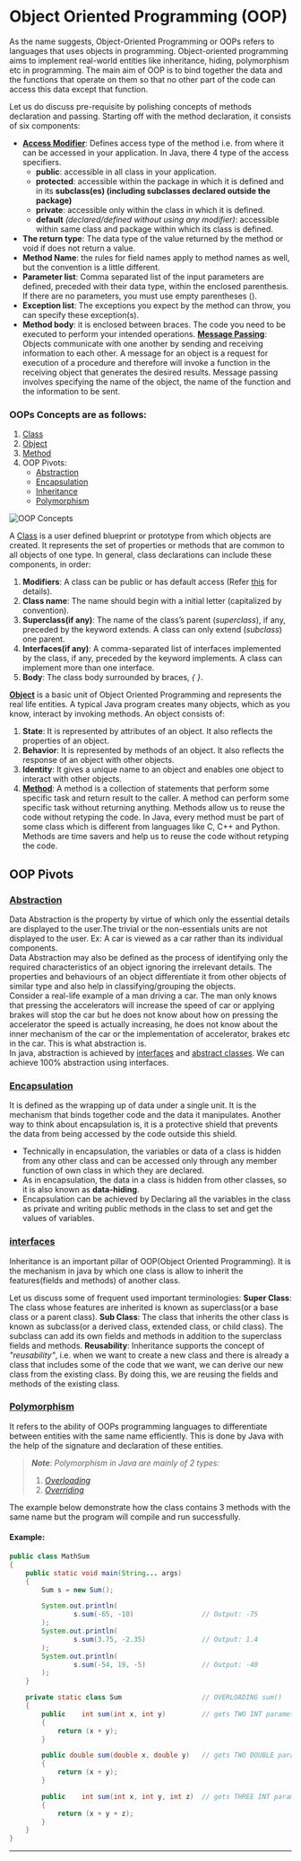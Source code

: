 # Object Oriented Programming (OOP)

As the name suggests, Object-Oriented Programming or OOPs refers to languages that uses objects in programming. Object-oriented programming aims to implement real-world entities like inheritance, hiding, polymorphism etc in programming. The main aim of OOP is to bind together the data and the functions that operate on them so that no other part of the code can access this data except that function. 

Let us do discuss pre-requisite by polishing concepts of methods declaration and passing. Starting off with the method declaration, it consists of six components:

* [**Access Modifier**][1]: Defines access type of the method i.e. from where it can be accessed in your application. In Java, there 4 type of the access specifiers.
   * **public**: accessible in all class in your application.
   * **protected**: accessible within the package in which it is defined and in its **subclass(es) (including subclasses declared outside the package)**
   * **private**: accessible only within the class in which it is defined.
   * **default** *(declared/defined without using any modifier)*: accessible within same class and package within which its class is defined.
* **The return type**: The data type of the value returned by the method or void if does not return a value.
* **Method Name**: the rules for field names apply to method names as well, but the convention is a little different.
* **Parameter list**: Comma separated list of the input parameters are defined, preceded with their data type, within the enclosed parenthesis. If there are no parameters, you must use empty parentheses ().
* **Exception list**: The exceptions you expect by the method can throw, you can specify these exception(s).
* **Method body**: it is enclosed between braces. The code you need to be executed to perform your intended operations.
[**Message Passing**][2]: Objects communicate with one another by sending and receiving information to each other. A message for an object is a request for execution of a procedure and therefore will invoke a function in the receiving object that generates the desired results. Message passing involves specifying the name of the object, the name of the function and the information to be sent.

### OOPs Concepts are as follows: 
1. [Class][3]
2. [Object][4] 
3. [Method][5]
4. OOP Pivots:
   * [Abstraction][6]
   * [Encapsulation][7]
   * [Inheritance][8]
   * [Polymorphism][9]

![OOP Concepts](../img/Object-Oriented-Programming-Concepts.jpg)

A [Class][3] is a user defined blueprint or prototype from which objects are created. It represents the set of properties or methods that are common to all objects of one type. In general, class declarations can include these components, in order: 

1. **Modifiers**: A class can be public or has default access (Refer [this][10] for details).
2. **Class name**: The name should begin with a initial letter (capitalized by convention).
3. **Superclass(if any)**: The name of the class’s parent (*superclass*), if any, preceded by the keyword extends. A class can only extend (*subclass*) one parent.
4. **Interfaces(if any)**: A comma-separated list of interfaces implemented by the class, if any, preceded by the keyword implements. A class can implement more than one interface.
5. **Body**: The class body surrounded by braces, *{ }*.

[**Object**][4] is a basic unit of Object Oriented Programming and represents the real life entities. A typical Java program creates many objects, which as you know, interact by invoking methods. An object consists of: 

1. **State**: It is represented by attributes of an object. It also reflects the properties of an object.
2. **Behavior**: It is represented by methods of an object. It also reflects the response of an object with other objects.
3. **Identity**: It gives a unique name to an object and enables one object to interact with other objects.
4. [**Method**][5]: A method is a collection of statements that perform some specific task and return result to the caller. A method can perform some specific task without returning anything. Methods allow us to reuse the code without retyping the code. In Java, every method must be part of some class which is different from languages like C, C++ and Python. 
Methods are time savers and help us to reuse the code without retyping the code.

## OOP Pivots
### [**Abstraction**][6]
Data Abstraction is the property by virtue of which only the essential details are displayed to the user.The trivial or the non-essentials units are not displayed to the user. Ex: A car is viewed as a car rather than its individual components.
<br/>
Data Abstraction may also be defined as the process of identifying only the required characteristics of an object ignoring the irrelevant details. The properties and behaviours of an object differentiate it from other objects of similar type and also help in classifying/grouping the objects.
<br/>
Consider a real-life example of a man driving a car. The man only knows that pressing the accelerators will increase the speed of car or applying brakes will stop the car but he does not know about how on pressing the accelerator the speed is actually increasing, he does not know about the inner mechanism of the car or the implementation of accelerator, brakes etc in the car. This is what abstraction is.
<br/> 
In java, abstraction is achieved by [interfaces][11] and [abstract classes][12]. We can achieve 100% abstraction using interfaces.

### [**Encapsulation**][7]
It is defined as the wrapping up of data under a single unit. It is the mechanism that binds together code and the data it manipulates. Another way to think about encapsulation is, it is a protective shield that prevents the data from being accessed by the code outside this shield.
* Technically in encapsulation, the variables or data of a class is hidden from any other class and can be accessed only through any member function of own class in which they are declared.
* As in encapsulation, the data in a class is hidden from other classes, so it is also known as **data-hiding**.
* Encapsulation can be achieved by Declaring all the variables in the class as private and writing public methods in the class to set and get the values of variables.

### [**interfaces**][11]
Inheritance is an important pillar of OOP(Object Oriented Programming). It is the mechanism in java by which one class is allow to inherit the features(fields and methods) of another class. 

Let us discuss some of frequent used important terminologies:
**Super Class**: The class whose features are inherited is known as superclass(or a base class or a parent class).
**Sub Class**: The class that inherits the other class is known as subclass(or a derived class, extended class, or child class). The subclass can add its own fields and methods in addition to the superclass fields and methods.
**Reusability**: Inheritance supports the concept of *"reusability"*, i.e. when we want to create a new class and there is already a class that includes some of the code that we want, we can derive our new class from the existing class. By doing this, we are reusing the fields and methods of the existing class.

### [**Polymorphism**][9]
It refers to the ability of OOPs programming languages to differentiate between entities with the same name efficiently. This is done by Java with the help of the signature and declaration of these entities. 

> ***Note**: Polymorphism in Java are mainly of 2 types:*
> 1. [*Overloading*][13]
> 2. [*Overriding*][14]

The example below demonstrate how the class contains 3 methods with the same name but the program will compile and run successfully.

#### Example:
```java
public class MathSum
{
    public static void main(String... args)
    {
        Sum s = new Sum();

        System.out.println(
                s.sum(-65, -10)                 // Output: -75
        );
        System.out.println(
                s.sum(3.75, -2.35)              // Output: 1.4
        );
        System.out.println(
                s.sum(-54, 19, -5)              // Output: -40
        );
    }

    private static class Sum                    // OVERLOADING sum()
    {
        public    int sum(int x, int y)         // gets TWO INT parameters
        {
            return (x + y);
        }

        public double sum(double x, double y)   // gets TWO DOUBLE parameters
        {
            return (x + y);
        }

        public    int sum(int x, int y, int z)  // gets THREE INT parameters
        {
            return (x + y + z);
        }
    }
}

```
---

<!--
* [Access Modifier][1]   ->  Done!
* [Message Passing][2]   ->  Done! TODO: Discribe Queue
* [Class][3]
* [Object][4] 
* [Method][5]
* [Abstraction][6]
* [Encapsulation][7]
* [Inheritance][8]
* [Polymorphism][9]
* [this][10]             ->  Done!
* [interfaces][11]
* [abstract classes][12]
* [Overloading][13]
* [Overriding][14]
-->

[1]: AccessModifier.md
[2]: MethodPassing.md
[3]: Class.md
[4]: Object.md
[5]: Method.md
[6]: Abstraction.md
[7]: Encapsulation.md
[8]: Inheritance.md
[9]: Polymorphism.md
[10]: This.md
[11]: Interface.md
[12]: AbstractClass.md
[13]: Overloading.md
[14]: Overriding.md